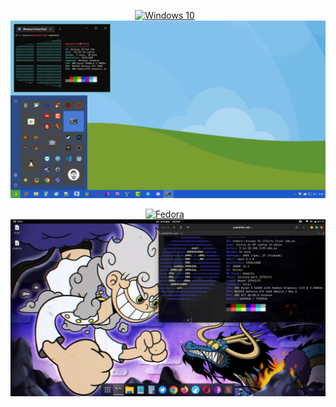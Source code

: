 <div align="center">
<p><a href="https://github.com/mantekillah/palo-desktops" target="_blank"><img alt="Windows 10" src="https://img.shields.io/static/v1?logo=windows&label=&message=Windows&color=161b22&style=flat-square" height="40" style="padding-right:10px;"/></a>
<a href="https://github.com/mantekillah/palo-desktops" target="_blank"><img src="./windows.png"></a></p>
<p><a href="https://github.com/mantekillah/palo-desktops" target="_blank"><img alt="Fedora" src="https://img.shields.io/static/v1?logo=fedora&label=&message=Fedora&color=ffffff&style=flat-square" height="40" style="padding-right:10px;"/></a>
<a href="https://github.com/mantekillah/palo-desktops" target="_blank"><img src="./fedora.png"></a></p>
</div>
